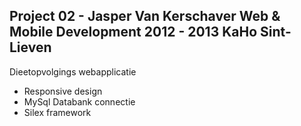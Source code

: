 Project 02 - Jasper Van Kerschaver
Web & Mobile Development
2012 - 2013 KaHo Sint-Lieven
----------------------------

Dieetopvolgings webapplicatie
- Responsive design
- MySql Databank connectie
- Silex framework